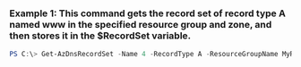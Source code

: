 ### Example 1: This command gets the record set of record type A named www in the specified resource group and zone, and then stores it in the $RecordSet variable.
```powershell
PS C:\> Get-AzDnsRecordSet -Name 4 -RecordType A -ResourceGroupName MyResourceGroup -ZoneName 3.2.1.in-addr.arpa
```

